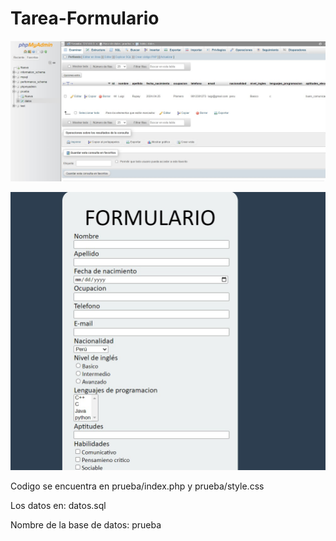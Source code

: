 # Tarea-Formulario

![FOTO!](PHP.jpg)

![FORMULARIO!](FORMULARIO.jpg)

Codigo se encuentra en prueba/index.php y prueba/style.css

Los datos en: datos.sql

Nombre de la base de datos: prueba
